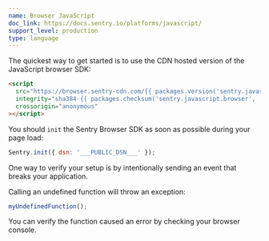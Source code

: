 ```yaml
---
name: Browser JavaScript
doc_link: https://docs.sentry.io/platforms/javascript/
support_level: production
type: language
---
```

The quickest way to get started is to use the CDN hosted version of the JavaScript browser SDK:

```html
<script
  src="https://browser.sentry-cdn.com/{{ packages.version('sentry.javascript.browser') }}/bundle.min.js"
  integrity="sha384-{{ packages.checksum('sentry.javascript.browser', 'bundle.min.js', 'sha384-base64') }}"
  crossorigin="anonymous"
></script>
```

You should `init` the Sentry Browser SDK as soon as possible during your page load:

```javascript
Sentry.init({ dsn: '___PUBLIC_DSN___' });
```

One way to verify your setup is by intentionally sending an event that breaks your application.

Calling an undefined function will throw an exception:

```js
myUndefinedFunction();
```

You can verify the function caused an error by checking your browser console.
